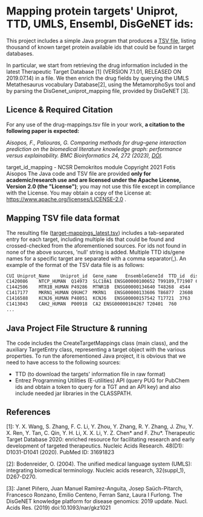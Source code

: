 # Mapping protein targets' Uniprot, TTD, UMLS, Ensembl, DisGeNET ids:

This project includes a simple Java program that produces a [TSV file](https://github.com/iit-Demokritos/target-id-mapping/blob/main/target-mappings_latest.tsv?raw=true), listing thousand of known target protein available ids that could be found in target databases.

In particular, we start from retrieving the drug information included in the latest Therapeutic Target Database [1] (VERSION 7.1.01, RELEASED ON 2019.07.14) in a file. We then enrich the drug fields by querying the UMLS Metathesaurus vocabulary Database[2], using the MetamorphoSys tool  and by parsing the DisGenet_uniprot_mapping file, provided by DisGeNET [3].


## Licence & Required Citation
For any use of the drug-mappings.tsv file in your work, **a citation to the following paper is expected:**

*Aisopos, F., Paliouras, G. Comparing methods for drug–gene interaction prediction on the biomedical literature knowledge graph: performance versus explainability. BMC Bioinformatics 24, 272 (2023), [DOI](https://doi.org/10.1186/s12859-023-05373-2).*

target_id_mapping - NCSR Demokritos module Copyright 2021 Fotis Aisopos
The Java code and TSV file are provided **only for academic/research use and are licensed under the Apache License, Version 2.0 (the "License")**; you may not use this file except in compliance with the License. You may obtain a copy of the License at: https://www.apache.org/licenses/LICENSE-2.0 .

## Mapping TSV file data format

The resulting file ([target-mappings_latest.tsv](https://github.com/iit-Demokritos/target-id-mapping/blob/main/target-mappings_latest.tsv?raw=true)) includes a tab-separated entry for each target, including multiple ids that could be found and crossed-checked from the aforementioned sources.
For ids not found in none of the above sources, 'null' string is added. Multiple TTD ids/gene names for a specific target are separated with a comma separator(,).
An example of the format of the TSV data file is as follows:

```sh
CUI	Uniprot_Name	Uniprot_id	Gene_name	EnsembleGeneId	TTD_id	disgenet_gene_id
C1420086	NTCP_HUMAN	Q14973	SLC10A1	ENSG00000100652	T99189,T71907 6554
C1442506	MTR1B_HUMAN	P49286	MTNR1B	ENSG00000134640	T48268  4544
C1417177	MKRN1_HUMAN	Q9UHC7	MKRN1	ENSG00000133606	T86877  23608
C1416588	KCNJ6_HUMAN	P48051	KCNJ6	ENSG00000157542	T17721  3763
C1413043	CAH2_HUMAN	P00918	CA2	ENSG00000104267	T20401  760
...
```

## Java Project File Structure & running

The code includes the CreateTargetMappings class (main class), and the auxiliary TargetEntry class, representing a target object with the various properties.
To run the aforementioned Java project, it is obvious that we need to have access to the following sources:
- TTD (to download the targets' information file in raw format)
- Entrez Programming Utilities (E-utilities) API (query PUG for PubChem ids and obtain a token to query for a TGT and an API key)
and also include needed jar libraries in the CLASSPATH.

## References
[1]:  Y. X. Wang, S. Zhang, F. C. Li, Y. Zhou, Y. Zhang, R. Y. Zhang, J. Zhu, Y. X. Ren, Y. Tan, C. Qin, Y. H. Li, X. X. Li, Y. Z. Chen* and F. Zhu*. Therapeutic Target Database 2020: enriched resource for facilitating research and early development of targeted therapeutics. Nucleic Acids Research. 48(D1): D1031-D1041 (2020). PubMed ID: 31691823

[2]: Bodenreider, O. (2004). The unified medical language system (UMLS): integrating biomedical terminology. Nucleic acids research, 32(suppl_1), D267-D270.

[3]: Janet Piñero, Juan Manuel Ramírez-Anguita, Josep Saüch-Pitarch, Francesco Ronzano, Emilio Centeno, Ferran Sanz, Laura I Furlong.
The DisGeNET knowledge platform for disease genomics: 2019 update. Nucl. Acids Res. (2019) doi:10.1093/nar/gkz1021
